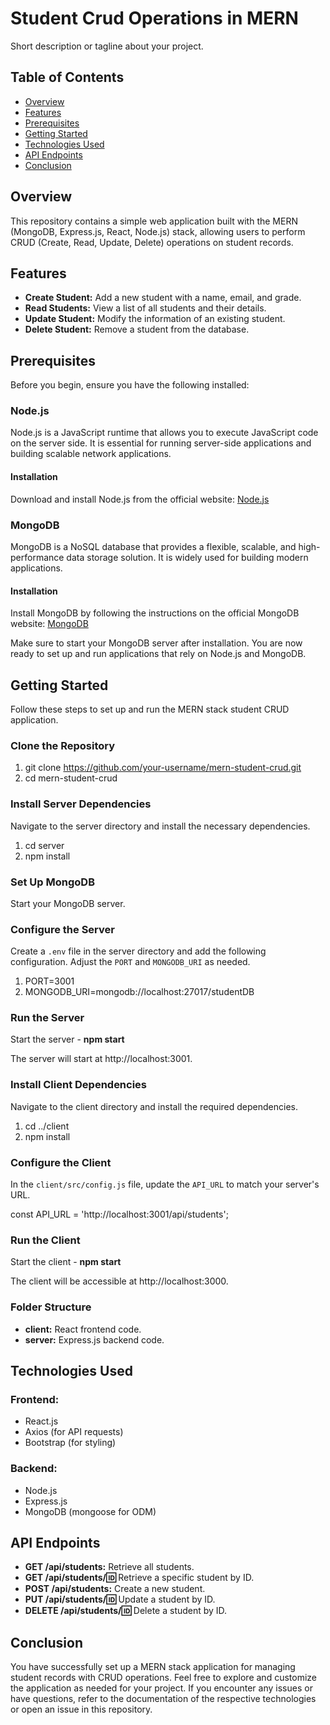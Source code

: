 # Student Crud Operations in MERN

Short description or tagline about your project.

## Table of Contents

- [Overview](#overview)
- [Features](#features)
- [Prerequisites](#prerequisites)
- [Getting Started](#getting-started)
- [Technologies Used](#technologies-used)
- [API Endpoints](#api-endpoints)
- [Conclusion](#conclusion)


## Overview

This repository contains a simple web application built with the MERN (MongoDB, Express.js, React, Node.js) stack, allowing users to perform CRUD (Create, Read, Update, Delete) operations on student records.

## Features

- **Create Student:** Add a new student with a name, email, and grade.
- **Read Students:** View a list of all students and their details.
- **Update Student:** Modify the information of an existing student.
- **Delete Student:** Remove a student from the database.

## Prerequisites

Before you begin, ensure you have the following installed:

### Node.js

Node.js is a JavaScript runtime that allows you to execute JavaScript code on the server side. It is essential for running server-side applications and building scalable network applications.

#### Installation

Download and install Node.js from the official website: [Node.js](https://nodejs.org/)

### MongoDB

MongoDB is a NoSQL database that provides a flexible, scalable, and high-performance data storage solution. It is widely used for building modern applications.

#### Installation

Install MongoDB by following the instructions on the official MongoDB website: [MongoDB](https://www.mongodb.com/try/download/community)

Make sure to start your MongoDB server after installation. You are now ready to set up and run applications that rely on Node.js and MongoDB.


## Getting Started

Follow these steps to set up and run the MERN stack student CRUD application.

### Clone the Repository

1. git clone https://github.com/your-username/mern-student-crud.git
2. cd mern-student-crud


### Install Server Dependencies

Navigate to the server directory and install the necessary dependencies.

1. cd server
2. npm install

### Set Up MongoDB

Start your MongoDB server.

### Configure the Server

Create a `.env` file in the server directory and add the following configuration. Adjust the `PORT` and `MONGODB_URI` as needed.

1. PORT=3001
2. MONGODB_URI=mongodb://localhost:27017/studentDB

### Run the Server

Start the server - **npm start**

The server will start at http://localhost:3001.

### Install Client Dependencies

Navigate to the client directory and install the required dependencies.

1. cd ../client
2. npm install


### Configure the Client

In the `client/src/config.js` file, update the `API_URL` to match your server's URL.

const API_URL = 'http://localhost:3001/api/students';


### Run the Client

Start the client - **npm start**

The client will be accessible at http://localhost:3000.

### Folder Structure

- **client:** React frontend code.
- **server:** Express.js backend code.

## Technologies Used

### Frontend:

- React.js
- Axios (for API requests)
- Bootstrap (for styling)

### Backend:

- Node.js
- Express.js
- MongoDB (mongoose for ODM)

## API Endpoints

- **GET /api/students:** Retrieve all students.
- **GET /api/students/:id:** Retrieve a specific student by ID.
- **POST /api/students:** Create a new student.
- **PUT /api/students/:id:** Update a student by ID.
- **DELETE /api/students/:id:** Delete a student by ID.

## Conclusion

You have successfully set up a MERN stack application for managing student records with CRUD operations. Feel free to explore and customize the application as needed for your project. If you encounter any issues or have questions, refer to the documentation of the respective technologies or open an issue in this repository.

